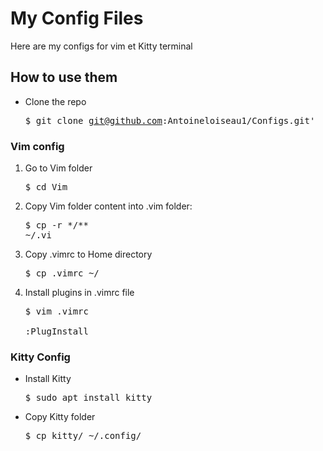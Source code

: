 # My Config Files

Here are my configs for vim et Kitty terminal

## How to use them

* Clone the repo  <pre>$ git clone git@github.com:Antoineloiseau1/Configs.git'

### Vim config

1. Go to Vim folder <pre>$ cd Vim
2. Copy Vim folder content into .vim folder: <pre>$ cp -r \*/** ~/.vi
3. Copy .vimrc to Home directory <pre>$ cp .vimrc ~/
4. Install plugins in .vimrc file <pre>$ vim .vimrc  
:PlugInstall

### Kitty Config

* Install Kitty <pre>$ sudo apt install kitty
* Copy Kitty folder <pre>$ cp kitty/ ~/.config/


